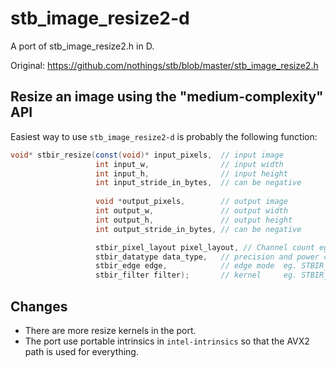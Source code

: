 # stb_image_resize2-d


A port of stb_image_resize2.h in D.
  
Original: https://github.com/nothings/stb/blob/master/stb_image_resize2.h



## Resize an image using the "medium-complexity" API

Easiest way to use `stb_image_resize2-d` is probably the following function:
```d
void* stbir_resize(const(void)* input_pixels,  // input image
                   int input_w,                // input width
                   int input_h,                // input height
                   int input_stride_in_bytes,  // can be negative
                   
                   void *output_pixels,        // output image
                   int output_w,               // output width
                   int output_h,               // output height
                   int output_stride_in_bytes, // can be negative

                   stbir_pixel_layout pixel_layout, // Channel count eg. STBIR_RGBA
                   stbir_datatype data_type,   // precision and power curve eg. STBIR_TYPE_UINT8_SRGB
                   stbir_edge edge,            // edge mode  eg. STBIR_EDGE_CLAMP
                   stbir_filter filter);       // kernel     eg. STBIR_FILTER_DEFAULT

```


## Changes

- There are more resize kernels in the port.
- The port use portable intrinsics in `intel-intrinsics` so that the AVX2 path is used for everything.